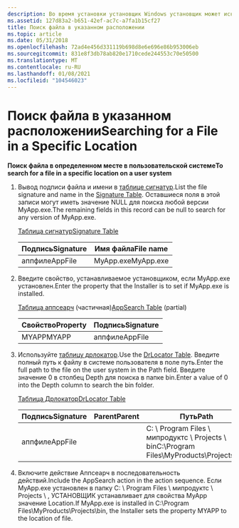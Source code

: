 ```yaml
---
description: Во время установки установщик Windows установщик может искать файл в определенном месте в системе пользователя.
ms.assetid: 127d83a2-b651-42ef-ac7c-a7fa1b15cf27
title: Поиск файла в указанном расположении
ms.topic: article
ms.date: 05/31/2018
ms.openlocfilehash: 72ad4e456d331119b698d8e6e696e86b953006eb
ms.sourcegitcommit: 831e8f3db78ab820e1710cede244553c70e50500
ms.translationtype: MT
ms.contentlocale: ru-RU
ms.lasthandoff: 01/08/2021
ms.locfileid: "104546023"
---
```

# <a name="searching-for-a-file-in-a-specific-location"></a><span data-ttu-id="f6f86-103">Поиск файла в указанном расположении</span><span class="sxs-lookup"><span data-stu-id="f6f86-103">Searching for a File in a Specific Location</span></span>

<span data-ttu-id="f6f86-104">**Поиск файла в определенном месте в пользовательской системе**</span><span class="sxs-lookup"><span data-stu-id="f6f86-104">**To search for a file in a specific location on a user system**</span></span>

1.  <span data-ttu-id="f6f86-105">Вывод подписи файла и имени в [таблице сигнатур](signature-table.md).</span><span class="sxs-lookup"><span data-stu-id="f6f86-105">List the file signature and name in the [Signature Table](signature-table.md).</span></span> <span data-ttu-id="f6f86-106">Оставшиеся поля в этой записи могут иметь значение NULL для поиска любой версии MyApp.exe.</span><span class="sxs-lookup"><span data-stu-id="f6f86-106">The remaining fields in this record can be null to search for any version of MyApp.exe.</span></span>

    [<span data-ttu-id="f6f86-107">Таблица сигнатур</span><span class="sxs-lookup"><span data-stu-id="f6f86-107">Signature Table</span></span>](signature-table.md)

    

    | <span data-ttu-id="f6f86-108">Подпись</span><span class="sxs-lookup"><span data-stu-id="f6f86-108">Signature</span></span>          | <span data-ttu-id="f6f86-109">Имя файла</span><span class="sxs-lookup"><span data-stu-id="f6f86-109">File name</span></span>            |
    |--------------------|----------------------|
    | <span data-ttu-id="f6f86-110">аппфиле</span><span class="sxs-lookup"><span data-stu-id="f6f86-110">AppFile</span></span><br/> | <span data-ttu-id="f6f86-111">MyApp.exe</span><span class="sxs-lookup"><span data-stu-id="f6f86-111">MyApp.exe</span></span><br/> |

    

     

2.  <span data-ttu-id="f6f86-112">Введите свойство, устанавливаемое установщиком, если MyApp.exe установлен.</span><span class="sxs-lookup"><span data-stu-id="f6f86-112">Enter the property that the Installer is to set if MyApp.exe is installed.</span></span>

    <span data-ttu-id="f6f86-113">[Таблица аппсеарч](appsearch-table.md) (частичная)</span><span class="sxs-lookup"><span data-stu-id="f6f86-113">[AppSearch Table](appsearch-table.md) (partial)</span></span>

    

    | <span data-ttu-id="f6f86-114">Свойство</span><span class="sxs-lookup"><span data-stu-id="f6f86-114">Property</span></span>         | <span data-ttu-id="f6f86-115">Подпись</span><span class="sxs-lookup"><span data-stu-id="f6f86-115">Signature</span></span>          |
    |------------------|--------------------|
    | <span data-ttu-id="f6f86-116">MYAPP</span><span class="sxs-lookup"><span data-stu-id="f6f86-116">MYAPP</span></span><br/> | <span data-ttu-id="f6f86-117">аппфиле</span><span class="sxs-lookup"><span data-stu-id="f6f86-117">AppFile</span></span><br/> |

    

     

3.  <span data-ttu-id="f6f86-118">Используйте [таблицу дрлокатор](drlocator-table.md).</span><span class="sxs-lookup"><span data-stu-id="f6f86-118">Use the [DrLocator Table](drlocator-table.md).</span></span> <span data-ttu-id="f6f86-119">Введите полный путь к файлу в системе пользователя в поле путь.</span><span class="sxs-lookup"><span data-stu-id="f6f86-119">Enter the full path to the file on the user system in the Path field.</span></span> <span data-ttu-id="f6f86-120">Введите значение 0 в столбец Depth для поиска в папке bin.</span><span class="sxs-lookup"><span data-stu-id="f6f86-120">Enter a value of 0 into the Depth column to search the bin folder.</span></span>

    [<span data-ttu-id="f6f86-121">Таблица Дрлокатор</span><span class="sxs-lookup"><span data-stu-id="f6f86-121">DrLocator Table</span></span>](drlocator-table.md)

    

    | <span data-ttu-id="f6f86-122">Подпись</span><span class="sxs-lookup"><span data-stu-id="f6f86-122">Signature</span></span>          | <span data-ttu-id="f6f86-123">Parent</span><span class="sxs-lookup"><span data-stu-id="f6f86-123">Parent</span></span> | <span data-ttu-id="f6f86-124">Путь</span><span class="sxs-lookup"><span data-stu-id="f6f86-124">Path</span></span>                                                    | <span data-ttu-id="f6f86-125">Глубина</span><span class="sxs-lookup"><span data-stu-id="f6f86-125">Depth</span></span>        |
    |--------------------|--------|---------------------------------------------------------|--------------|
    | <span data-ttu-id="f6f86-126">аппфиле</span><span class="sxs-lookup"><span data-stu-id="f6f86-126">AppFile</span></span><br/> |        | <span data-ttu-id="f6f86-127">C: \\ Program Files \\ мипродуктс \\ Projects \\ bin</span><span class="sxs-lookup"><span data-stu-id="f6f86-127">C:\\Program Files\\MyProducts\\Projects\\bin</span></span><br/> | <span data-ttu-id="f6f86-128">0</span><span class="sxs-lookup"><span data-stu-id="f6f86-128">0</span></span><br/> |

    

     

4.  <span data-ttu-id="f6f86-129">Включите действие Аппсеарч в последовательность действий.</span><span class="sxs-lookup"><span data-stu-id="f6f86-129">Include the AppSearch action in the action sequence.</span></span> <span data-ttu-id="f6f86-130">Если MyApp.exe установлен в папку C: \\ Program Files \\ мипродуктс \\ Projects \\ , УСТАНОВЩИК устанавливает для свойства MyApp значение Location.</span><span class="sxs-lookup"><span data-stu-id="f6f86-130">If MyApp.exe is installed in C:\\Program Files\\MyProducts\\Projects\\bin, the Installer sets the property MYAPP to the location of file.</span></span>

 

 




